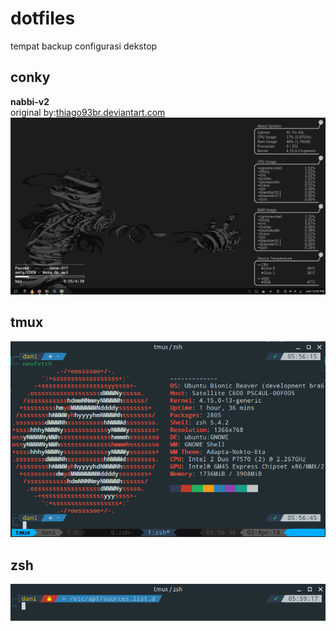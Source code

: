 # dotfiles
tempat backup configurasi dekstop

## conky
**nabbi-v2**  
original by:[thiago93br.deviantart.com](https://thiago93br.deviantart.com/art/Nabbi-conky-theme-edits-679737150)
![alt text](https://github.com/nabil48/dotfiles/blob/master/conky/Nabbi-v2/nabbi-v2%20preview.png "nabbi-v2")
## tmux
![alt text](https://github.com/nabil48/dotfiles/blob/master/tmux/tmux-preview.png "tmux")
## zsh
![alt text](https://github.com/nabil48/dotfiles/blob/master/zsh/zsh-preview.png "oh-my-zsh")

